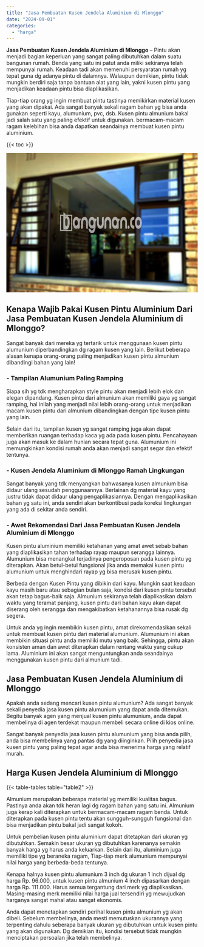 ```yaml
---
title: "Jasa Pembuatan Kusen Jendela Aluminium di Mlonggo"
date: "2024-09-01"
categories: 
  - "harga"
---
```


**Jasa Pembuatan Kusen Jendela Aluminium di Mlonggo** – Pintu akan menjadi bagian keperluan yang sangat paling dibutuhkan dalam suatu bangunan rumah. Benda yang satu ini patut anda miliki sekiranya telah mempunyai rumah. Keadaan tadi akan memenuhi persyaratan rumah yg tepat guna dg adanya pintu di dalamnya. Walaupun demikian, pintu tidak mungkin berdiri saja tanpa bantuan alat yang lain, yakni kusen pintu yang menjadikan keadaan pintu bisa diaplikasikan.

Tiap-tiap orang yg ingin membuat pintu tastinya memikirkan material kusen yang akan dipakai. Ada sangat banyak sekali ragam bahan yg bisa anda gunakan seperti kayu, alumunium, pvc, dsb. Kusen pintu almunium bakal jadi salah satu yang paling efektif untuk digunakan. bermacam-macam ragam kelebihan bisa anda dapatkan seandainya membuat kusen pintu aluminium.

{{< toc >}}

![Jasa Pembuatan Kusen Jendela Aluminium di Mlonggo](/images/harga-kusen-jendela-alumunium-11.png)

## Kenapa Wajib Pakai Kusen Pintu Aluminium Dari Jasa Pembuatan Kusen Jendela Aluminium di Mlonggo?

Sangat banyak dari mereka yg tertarik untuk menggunaan kusen pintu alumunium diperbandingkan dg ragam kusen yang lain. Berikut beberapa alasan kenapa orang-orang paling menjadikan kusen pintu almunium dibandingi bahan yang lain!

### \- Tampilan Alumunium Paling Ramping

Siapa sih yg tdk mengharapkan style pintu akan menjadi lebih elok dan elegan dipandang. Kusen pintu dari almunium akan memiliki gaya yg sangat ramping, hal inilah yang menjadi nilai lebih orang-orang untuk menjadikan macam kusen pintu dari almunium dibandingkan dengan tipe kusen pintu yang lain.

Selain dari itu, tampilan kusen yg sangat ramping juga akan dapat memberikan ruangan terhadap kaca yg ada pada kusen pintu. Pencahayaan juga akan masuk ke dalam hunian secara tepat guna. Alumunium ini memungkinkan kondisi rumah anda akan menjadi sangat segar dan efektif tentunya.

### \- Kusen Jendela Aluminium di Mlonggo Ramah Lingkungan

Sangat banyak yang tdk menyangkan bahwasanya kusen almunium bisa didaur ulang sesudah penggunaannya. Berlainan dg material kayu yang justru tidak dapat didaur ulang pengaplikasiannya. Dengan mengaplikasikan bahan yg satu ini, anda sendiri akan berkontibusi pada koreksi lingkungan yang ada di sekitar anda sendiri.

### \- Awet Rekomendasi Dari Jasa Pembuatan Kusen Jendela Aluminium di Mlonggo

Kusen pintu aluminium memiliki ketahanan yang amat awet sebab bahan yang diaplikasikan tahan terhadap rayap maupun serangga lainnya. Alumunium bisa menangkal terjadinya pengeroposan pada kusen pintu yg diterapkan. Akan betul-betul fungsional jika anda memakai kusen pintu alumunium untuk menghindari rayap yg bisa merusak kusen pintu.

Berbeda dengan Kusen Pintu yang dibikin dari kayu. Mungkin saat keadaan kayu masih baru atau sebagian bulan saja, kondisi dari kusen pintu tersebut akan tetap bagus-baik saja. Almunium sekiranya telah diaplikasikan dalam waktu yang teramat panjang, kusen pintu dari bahan kayu akan dapat diserang oleh serangga dan mengakibatkan ketahanannya bisa rusak dg segera.

Untuk anda yg ingin membikin kusen pintu, amat direkomendasikan sekali untuk membuat kusen pintu dari material alumunium. Alumunium ini akan membikin situasi pintu anda memiliki mutu yang baik. Sehingga, pintu akan konsisten aman dan awet diterapkan dalam rentang waktu yang cukup lama. Aluminium ini akan sangat menguntungkan anda seandainya menggunakan kusen pintu dari almunium tadi.

## Jasa Pembuatan Kusen Jendela Aluminium di Mlonggo

Apakah anda sedang mencari kusen pintu alumunium? Ada sangat banyak sekali penyedia jasa kusen pintu alumunium yang dapat anda ditemukan. Begitu banyak agen yang menjual kusen pintu alumunium, anda dapat membelinya di agen terdekat maupun membeli secara online di kios online.

Sangat banyak penyedia jasa kusen pintu alumunium yang bisa anda pilih, anda bisa membelinya yang pantas dg yang diinginkan. Pilih penyedia jasa kusen pintu yang paling tepat agar anda bisa menerima harga yang relatif murah.

## Harga Kusen Jendela Aluminium di Mlonggo

{{< table-tables table="table2" >}}

Almunium merupakan beberapa material yg memiliki kualitas bagus. Pastinya anda akan tdk heran lagi dg ragam bahan yang satu ini. Almunium juga kerap kali diterapkan untuk bermacam-macam ragam benda. Untuk diterapkan pada kusen pintu tentu akan sungguh-sungguh fungsional dan bisa menjadikan pintu bakal jadi sangat kokoh.

Untuk pembelian kusen pintu aluminium dapat ditetapkan dari ukuran yg dibutuhkan. Semakin besar ukuran yg dibutuhkan karenanya semakin banyak harga yg harus anda keluarkan. Selain dari itu, aluminium juga memiliki tipe yg beraneka ragam, Tiap-tiap merk alumunium mempunyai nilai harga yang berbeda-beda tentunya.

Kenapa halnya kusen pintu alumunium 3 inch dg ukuran 1 inch dijual dg harga Rp. 96.000, untuk kusen pintu almunium 4 inch dipasarkan dengan harga Rp. 111.000. Harus semua tergantung dari merk yg diaplikasikan. Masing-masing merk memiliki nilai harga jual tersendiri yg mewujudkan harganya sangat mahal atau sangat ekonomis.

Anda dapat menetapkan sendiri perihal kusen pintu almunium yg akan dibeli. Sebelum membelinya, anda mesti memutuskan ukurannya yang terpenting dahulu seberapa banyak ukuran yg dibutuhkan untuk kusen pintu yang akan digunakan. Dg demikian itu, kondisi tersebut tidak mungkin menciptakan persoalan jika telah membelinya.

